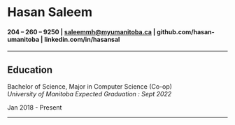 # Hasan Saleem
####  204 – 260 – 9250 |  saleemmh@myumanitoba.ca | github.com/hasan-umanitoba | linkedin.com/in/hasansal

---

## Education
 Bachelor of Science, Major in Computer Science (Co-op)  
 *University of Manitoba*  *Expected Graduation : Sept 2022*
 
 Jan 2018 - Present  
 
---
